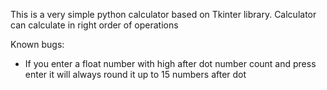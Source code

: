 This is a very simple python calculator based on Tkinter library.
Calculator can calculate in right order of operations

Known bugs:
 - If you enter a float number with high after dot number count and press enter it will always round it up to 15 numbers after dot
